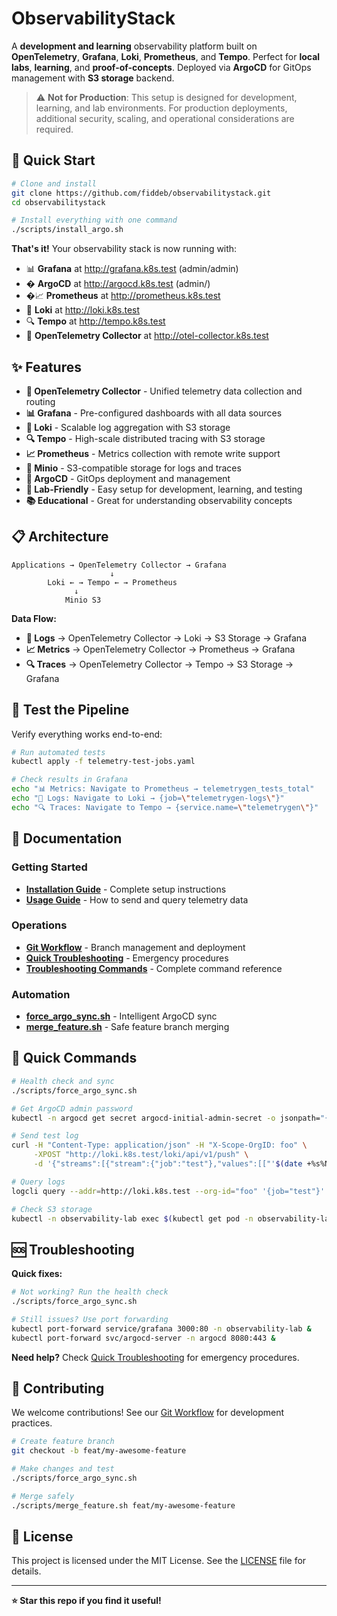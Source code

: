 # ObservabilityStack

A **development and learning** observability platform built on **OpenTelemetry**, **Grafana**, **Loki**, **Prometheus**, and **Tempo**. Perfect for **local labs**, **learning**, and **proof-of-concepts**. Deployed via **ArgoCD** for GitOps management with **S3 storage** backend.

> ⚠️  **Not for Production**: This setup is designed for development, learning, and lab environments. For production deployments, additional security, scaling, and operational considerations are required.

## 🚀 Quick Start

```bash
# Clone and install
git clone https://github.com/fiddeb/observabilitystack.git
cd observabilitystack

# Install everything with one command
./scripts/install_argo.sh
```

**That's it!** Your observability stack is now running with:
- 📊 **Grafana** at http://grafana.k8s.test (admin/admin)
- � **ArgoCD** at http://argocd.k8s.test (admin/<password>)
- �📈 **Prometheus** at http://prometheus.k8s.test  
- 📝 **Loki** at http://loki.k8s.test
- 🔍 **Tempo** at http://tempo.k8s.test
- 🔄 **OpenTelemetry Collector** at http://otel-collector.k8s.test

## ✨ Features

- **🔄 OpenTelemetry Collector** - Unified telemetry data collection and routing
- **📊 Grafana** - Pre-configured dashboards with all data sources  
- **📝 Loki** - Scalable log aggregation with S3 storage
- **🔍 Tempo** - High-scale distributed tracing with S3 storage
- **📈 Prometheus** - Metrics collection with remote write support
- **💾 Minio** - S3-compatible storage for logs and traces
- **🚀 ArgoCD** - GitOps deployment and management
- **🧪 Lab-Friendly** - Easy setup for development, learning, and testing
- **📚 Educational** - Great for understanding observability concepts

## 📋 Architecture

```
Applications → OpenTelemetry Collector → Grafana
                      ↓
        Loki ← → Tempo ← → Prometheus
              ↓
            Minio S3
```

**Data Flow:**
- **📝 Logs** → OpenTelemetry Collector → Loki → S3 Storage → Grafana
- **📈 Metrics** → OpenTelemetry Collector → Prometheus → Grafana  
- **🔍 Traces** → OpenTelemetry Collector → Tempo → S3 Storage → Grafana

## 🧪 Test the Pipeline

Verify everything works end-to-end:

```bash
# Run automated tests
kubectl apply -f telemetry-test-jobs.yaml

# Check results in Grafana
echo "📊 Metrics: Navigate to Prometheus → telemetrygen_tests_total"
echo "📝 Logs: Navigate to Loki → {job=\"telemetrygen-logs\"}"  
echo "🔍 Traces: Navigate to Tempo → {service.name=\"telemetrygen\"}"
```

## 📖 Documentation

### Getting Started
- **[Installation Guide](docs/INSTALLATION.md)** - Complete setup instructions
- **[Usage Guide](docs/USAGE_GUIDE.md)** - How to send and query telemetry data

### Operations  
- **[Git Workflow](docs/GIT_WORKFLOW.md)** - Branch management and deployment
- **[Quick Troubleshooting](docs/QUICK_TROUBLESHOOTING.md)** - Emergency procedures
- **[Troubleshooting Commands](docs/TROUBLESHOOTING_COMMANDS.md)** - Complete command reference

### Automation
- **[force_argo_sync.sh](scripts/force_argo_sync.sh)** - Intelligent ArgoCD sync
- **[merge_feature.sh](scripts/merge_feature.sh)** - Safe feature branch merging

## 🔧 Quick Commands

```bash
# Health check and sync
./scripts/force_argo_sync.sh

# Get ArgoCD admin password
kubectl -n argocd get secret argocd-initial-admin-secret -o jsonpath="{.data.password}" | base64 -d && echo

# Send test log
curl -H "Content-Type: application/json" -H "X-Scope-OrgID: foo" \
     -XPOST "http://loki.k8s.test/loki/api/v1/push" \
     -d '{"streams":[{"stream":{"job":"test"},"values":[["'$(date +%s%N)'","Hello ObservabilityStack!"]]}]}'

# Query logs  
logcli query --addr=http://loki.k8s.test --org-id="foo" '{job="test"}' --since=5m

# Check S3 storage
kubectl -n observability-lab exec $(kubectl get pod -n observability-lab -l app=minio -o jsonpath='{.items[0].metadata.name}') -- mc ls local/loki-chunks/
```

## 🆘 Troubleshooting

**Quick fixes:**
```bash
# Not working? Run the health check
./scripts/force_argo_sync.sh

# Still issues? Use port forwarding
kubectl port-forward service/grafana 3000:80 -n observability-lab &
kubectl port-forward svc/argocd-server -n argocd 8080:443 &
```

**Need help?** Check [Quick Troubleshooting](docs/QUICK_TROUBLESHOOTING.md) for emergency procedures.

## 🤝 Contributing

We welcome contributions! See our [Git Workflow](docs/GIT_WORKFLOW.md) for development practices.

```bash
# Create feature branch  
git checkout -b feat/my-awesome-feature

# Make changes and test
./scripts/force_argo_sync.sh

# Merge safely
./scripts/merge_feature.sh feat/my-awesome-feature
```

## 📄 License

This project is licensed under the MIT License. See the [LICENSE](LICENSE) file for details.

---

**⭐ Star this repo if you find it useful!**
